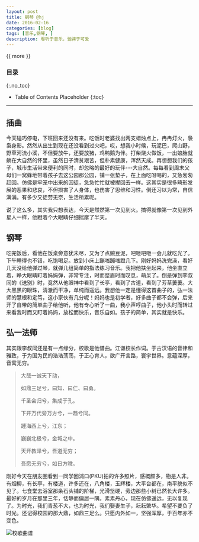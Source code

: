 ```yaml
---
layout: post
title: 钢琴 @hj
date: 2016-02-16
categories: [blog]
tags: [音乐,钢琴, ]
description: 聆听于音乐，驰骋于可爱
---
```


{{ more }}

### 目录
{:.no_toc}
* Table of Contents Placeholder
{:toc}
----------

## 插曲

今天碰巧停电，下班回来还没有来。吃饭时老婆找出两支蜡烛点上，冉冉灯火，袅袅身影。然然从出生到现在还没看到过火吧，哎，想我小时候，玩泥巴，爬山野，野草河流小溪，不但要放牛，还要放猪，鸡鸭鹅为伴。打柴烧火做饭，一出娘胎就躺在大自然的怀里，虽然日子清贫艰苦，但朴素健康，浑然天成。再想想我们的孩子，城市生活带来便利的同时，却忽略的最好的玩伴---大自然。每每看到周末父母们一窝蜂地带着孩子去这公园那公园，铺一张垫子，在上面吃呀喝的，又急匆匆赶回。仿佛是牢笼中出来的囚徒，急急忙忙就被撵回去一样。这其实是很多畸形发展的恶果和悲哀，不但损害了人身体，也伤害了思维和习性。倒还习以为常，自信满满。有多少又徒劳无奈，生活所累呢。

说了这么多，其实我只想表达，今天是然然第一次见到火。搞得就像第一次见到外星人一样，他瞪着个大眼睛仔细揣摩了半天。

## 钢琴

吃完饭后，看他在饭桌旁意犹未尽，又为了点豌豆泥，吧咂吧咂一会儿就吃光了。下午睡得也不错，吃饱喝足。放到小床上蹦嗤蹦嗤蹬几下。刚好妈妈洗完澡，看好几天没给他弹过琴，就弹几组简单的指法练习音乐。我把他扶坐起来，他坐直立着，睁大眼睛盯着妈妈弹，非常专注，时而蹙眉时而叹息，萌呆了。倒是弹到李叔同的《送别》时，竟然从他眼神中看到了长亭，看到了古道，看到了芳草萋萋。大大黑黑的眼珠，清澈而干净，单纯而遥远。我想他一定是懂得这首曲子的，弘一法师的慧根和定笃，这小家伙有几分呢！妈妈也是初学者，好多曲子都不会弹，后来开了自带的简单曲子给他听，他有专心听了一曲，我小声哼曲子，他小头时而转过来看我时而又盯着妈妈，放松而快乐，音乐自如。孩子的简单，其实就是快乐。

## 弘一法师

其实跟李叔同还是有一点缘分，校歌是他谱曲。江谦校长作词。于古汉语的音律和雅致，于为国为民的浩浩荡荡，于正心育人，欲广开言路，寰宇世界。意蕴深厚，音寓无穷。

> 大哉一诚天下动，
> 
> 如鼎三足兮，曰知、曰仁、曰勇。
> 
> 千圣会归兮，集成于孔。
> 
> 下开万代旁万方兮，一趋兮同。
> 
> 踵海西上兮，江东；
> 
> 巍巍北极兮，金城之中。
> 
> 天开教泽兮，吾道无穷；
> 
> 吾愿无穷兮，如日方暾。


刚好今天在朋友圈看到一同学回浦口(PKU)拍的许多照片，感概颇多，物是人非。有烟柳，有长亭，有楼道，许多还在，八角楼，玉辉楼，大平台都在，南平貌似不见了。七食堂去浴室那条石头铺的阶梯，光滑坚硬，旁边那些小树已然长大许多。最好的岁月在那里三年，恬静而偏居一隅，素素丹心，现在仿佛遥远，无以复现了。为时光，我们青葱不大，也为时光，我们娶妻生子，耘耘繁华。希望不要负了时光。还记得校园的那大鼎，如鼎三足么。只愿内外如一，坚强浑厚，于百年亦不变色。

![](http://7xpcef.com1.z0.glb.clouddn.com/njuus.jpg "校歌曲谱")
